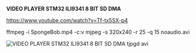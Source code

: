 **VIDEO PLAYER STM32 ILI9341 8 BIT SD DMA**

https://www.youtube.com/watch?v=Tf-tx5SX-p4

ffmpeg -i SpongeBob.mp4 -c:v mjpeg -s 320x240 -r 25 -q 15 noaudio.avi

![VIDEO PLAYER STM32 ILI9341 8 BIT SD DMA tjpgd avi](https://github.com/user-attachments/assets/06e90b30-8579-4e34-9777-a1cb442f71a2)
